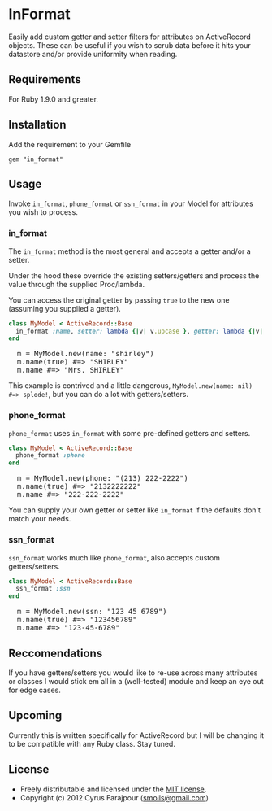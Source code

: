 # InFormat

Easily add custom getter and setter filters for attributes on ActiveRecord objects.  These can be useful if you wish to scrub data before it hits your datastore and/or provide uniformity when reading.

## Requirements

For Ruby 1.9.0 and greater.

## Installation

Add the requirement to your Gemfile

`gem "in_format"`

## Usage

Invoke `in_format`, `phone_format` or `ssn_format` in your Model for attributes you wish to process.

### in_format

The `in_format` method is the most general and accepts a getter and/or a setter.  

Under the hood these override the existing setters/getters and process the value through the supplied Proc/lambda.

You can access the original getter by passing `true` to the new one (assuming you supplied a getter).

```ruby
class MyModel < ActiveRecord::Base
  in_format :name, setter: lambda {|v| v.upcase }, getter: lambda {|v| "Mrs. #{v}"}
end
```

<pre>
  m = MyModel.new(name: "shirley")
  m.name(true) #=> "SHIRLEY"
  m.name #=> "Mrs. SHIRLEY"
</pre>

This example is contrived and a little dangerous, `MyModel.new(name: nil) #=> splode!`, but you can do a lot with getters/setters.

### phone_format

`phone_format` uses `in_format` with some pre-defined getters and setters.

```ruby
class MyModel < ActiveRecord::Base
  phone_format :phone
end
```

<pre>
  m = MyModel.new(phone: "(213) 222-2222")
  m.name(true) #=> "2132222222"
  m.name #=> "222-222-2222"
</pre>

You can supply your own getter or setter like `in_format` if the defaults don't match your needs.

### ssn_format

`ssn_format` works much like `phone_format`, also accepts custom getters/setters.

```ruby
class MyModel < ActiveRecord::Base
  ssn_format :ssn
end
```

<pre>
  m = MyModel.new(ssn: "123 45 6789")
  m.name(true) #=> "123456789"
  m.name #=> "123-45-6789"
</pre>

## Reccomendations

If you have getters/setters you would like to re-use across many attributes or classes I would stick em all in a (well-tested) module and keep an eye out for edge cases.

## Upcoming

Currently this is written specifically for ActiveRecord but I will be changing it to be compatible with any Ruby class.  Stay tuned.

## License

* Freely distributable and licensed under the [MIT license](http://cfarajpour.mit-license.org/license.html).
* Copyright (c) 2012 Cyrus Farajpour (smoils@gmail.com)